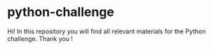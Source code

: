 # python-challenge
Hi! In this repository you will find all relevant materials for the Python challenge. Thank you !
